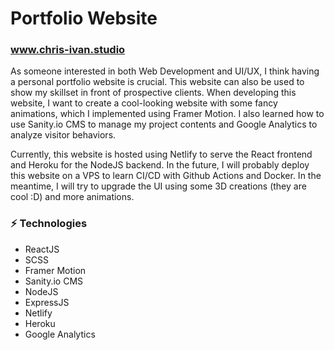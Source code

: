 <h1>Portfolio Website</h1>
<h3><a href="https://chris-ivan.studio">www.chris-ivan.studio</a></h3>

As someone interested in both Web Development and UI/UX, I think having a personal portfolio website is crucial. This website can also be used to show my skillset in front of prospective clients. When developing this website, I want to create a cool-looking website with some fancy animations, which I implemented using Framer Motion. I also learned how to use Sanity.io CMS to manage my project contents and Google Analytics to analyze visitor behaviors.

Currently, this website is hosted using Netlify to serve the React frontend and Heroku for the NodeJS backend. In the future, I will probably deploy this website on a VPS to learn CI/CD with Github Actions and Docker. In the meantime, I will try to upgrade the UI using some 3D creations (they are cool :D) and more animations.  
  
<h3>⚡ Technologies</h3>
<ul>
  <li>ReactJS</li>
  <li>SCSS</li>
  <li>Framer Motion</li>
  <li>Sanity.io CMS</li>
  <li>NodeJS</li>
  <li>ExpressJS</li>
  <li>Netlify</li>
  <li>Heroku</li>
  <li>Google Analytics</li>
</ul>

